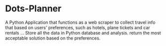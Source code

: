 # Dots-Planner
A Python Application that functions as a web scraper to collect travel info that based on users' preferences, such as hotels, plane tickets and car rentals ... Store all the data in Python database and analysis. return the most acceptable solution based on the preferences.
